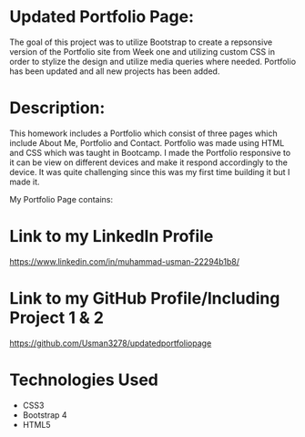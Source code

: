 # Updated Portfolio Page:

 The goal of this project was to utilize Bootstrap to create a repsonsive version of the Portfolio site from Week one and utilizing custom CSS in order to stylize the design and utilize media queries where needed. Portfolio has been updated and all new projects has been added. 

# Description:

This homework includes a Portfolio which consist of three pages which include About Me, Portfolio and Contact. Portfolio was made using HTML and CSS which was taught in Bootcamp. I made the Portfolio responsive to it can be view on different devices and make it respond accordingly to the device. It was quite challenging since this was my first time building it but I made it.

My Portfolio Page contains:

# Link to my LinkedIn Profile
https://www.linkedin.com/in/muhammad-usman-22294b1b8/

# Link to my GitHub Profile/Including Project 1 & 2
https://github.com/Usman3278/updatedportfoliopage

# Technologies Used

* CSS3
* Bootstrap 4
* HTML5

